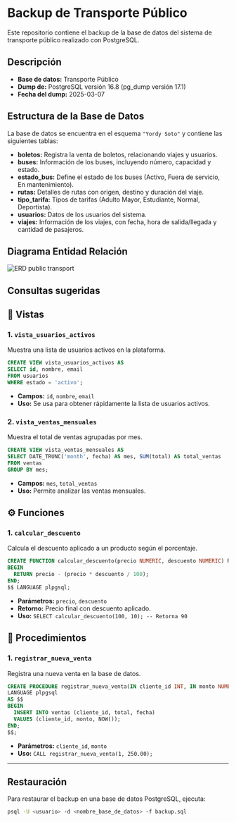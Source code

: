# Backup de Transporte Público

Este repositorio contiene el backup de la base de datos del sistema de transporte público realizado con PostgreSQL.

## Descripción

- **Base de datos:** Transporte Público
- **Dump de:** PostgreSQL versión 16.8 (pg_dump versión 17.1)
- **Fecha del dump:** 2025-03-07

## Estructura de la Base de Datos

La base de datos se encuentra en el esquema `"Yordy Soto"` y contiene las siguientes tablas:

- **boletos:** Registra la venta de boletos, relacionando viajes y usuarios.  
- **buses:** Información de los buses, incluyendo número, capacidad y estado.  
- **estado_bus:** Define el estado de los buses (Activo, Fuera de servicio, En mantenimiento).  
- **rutas:** Detalles de rutas con origen, destino y duración del viaje.  
- **tipo_tarifa:** Tipos de tarifas (Adulto Mayor, Estudiante, Normal, Deportista).  
- **usuarios:** Datos de los usuarios del sistema.  
- **viajes:** Información de los viajes, con fecha, hora de salida/llegada y cantidad de pasajeros.

## Diagrama Entidad Relación

![ERD public transport](https://github.com/user-attachments/assets/cb306565-9d9e-4649-a6ba-aa4b29c7bebf)

## Consultas sugeridas

## 📌 Vistas

### 1. `vista_usuarios_activos`
Muestra una lista de usuarios activos en la plataforma.

```sql
CREATE VIEW vista_usuarios_activos AS
SELECT id, nombre, email
FROM usuarios
WHERE estado = 'activo';
```

- **Campos:** `id`, `nombre`, `email`
- **Uso:** Se usa para obtener rápidamente la lista de usuarios activos.

### 2. `vista_ventas_mensuales`
Muestra el total de ventas agrupadas por mes.

```sql
CREATE VIEW vista_ventas_mensuales AS
SELECT DATE_TRUNC('month', fecha) AS mes, SUM(total) AS total_ventas
FROM ventas
GROUP BY mes;
```

- **Campos:** `mes`, `total_ventas`
- **Uso:** Permite analizar las ventas mensuales.

## ⚙️ Funciones

### 1. `calcular_descuento`
Calcula el descuento aplicado a un producto según el porcentaje.

```sql
CREATE FUNCTION calcular_descuento(precio NUMERIC, descuento NUMERIC) RETURNS NUMERIC AS $$
BEGIN
  RETURN precio - (precio * descuento / 100);
END;
$$ LANGUAGE plpgsql;
```

- **Parámetros:** `precio`, `descuento`
- **Retorno:** Precio final con descuento aplicado.
- **Uso:** `SELECT calcular_descuento(100, 10); -- Retorna 90`

## 🔄 Procedimientos

### 1. `registrar_nueva_venta`
Registra una nueva venta en la base de datos.

```sql
CREATE PROCEDURE registrar_nueva_venta(IN cliente_id INT, IN monto NUMERIC)
LANGUAGE plpgsql
AS $$
BEGIN
  INSERT INTO ventas (cliente_id, total, fecha)
  VALUES (cliente_id, monto, NOW());
END;
$$;
```

- **Parámetros:** `cliente_id`, `monto`
- **Uso:** `CALL registrar_nueva_venta(1, 250.00);`

---

## Restauración

Para restaurar el backup en una base de datos PostgreSQL, ejecuta:

```bash
psql -U <usuario> -d <nombre_base_de_datos> -f backup.sql
